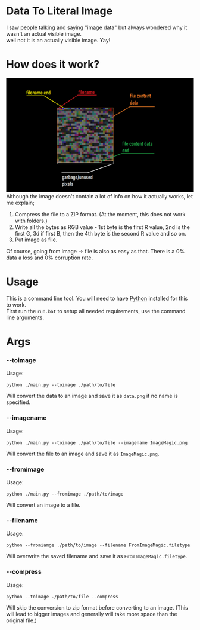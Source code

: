 # Data To Literal Image
I saw people talking and saying "image data" but always wondered why it wasn't an actual visible image.\
well not it is an actually visible image. Yay!
# How does it work?
![Explanation](./explanation.png)\
Although the image doesn't contain a lot of info on how it actually works, let me explain;
1. Compress the file to a ZIP format. (At the moment, this does not work with folders.)
1. Write all the bytes as RGB value - 1st byte is the first R value, 2nd is the first G, 3d if first B, then the 4th byte is the second R value and so on.
1. Put image as file.
<!---->
Of course, going from image -> file is also as easy as that. There is a 0% data a loss and 0% corruption rate.
# Usage
This is a command line tool. You will need to have [Python](https://python.org/download) installed for this to work.\
First run the `run.bat` to setup all needed requirements, use the command line arguments.
# Args
### --toimage
Usage:
```
python ./main.py --toimage ./path/to/file
```
Will convert the data to an image and save it as `data.png` if no name is specified.
### --imagename
Usage:
```
python ./main.py --toimage ./path/to/file --imagename ImageMagic.png
```
Will convert the file to an image and save it as `ImageMagic.png`.
### --fromimage
Usage:
```
python ./main.py --fromimage ./path/to/image
```
Will convert an image to a file.
### --filename
Usage:
```
python --fromiamge ./path/to/image --filename FromImageMagic.filetype
```
Will overwrite the saved filename and save it as `FromImageMagic.filetype`.
### --compress
Usage:
```
python --toimage ./path/to/file --compress
```
Will skip the conversion to zip format before converting to an image. (This will lead to bigger images and generally will take more space than the original file.)
